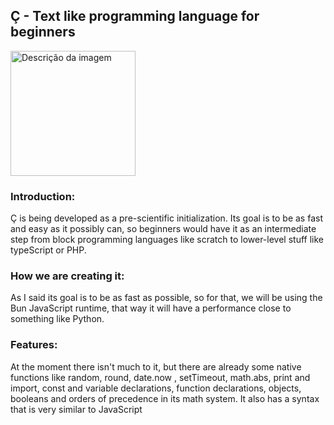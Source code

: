 ## Ç - Text like programming language for beginners

<img src="./C-cedilha-programming-lang/assets/logo.png" alt="Descrição da imagem" width="200px">

### Introduction:
Ç is being developed as a pre-scientific initialization. Its goal is to be as fast and easy as it possibly can, so beginners would have it as an intermediate step from block programming languages like scratch to lower-level stuff like typeScript or PHP.

### How we are creating it:
As I said its goal is to be as fast as possible, so for that, we will be using the Bun JavaScript runtime, that way it will have a performance close to something like Python.

### Features:
At the moment there isn't much to it, but there are already some native functions like random, round, date.now , setTimeout, math.abs, print and import, const and variable declarations, function declarations, objects, booleans and orders of precedence in its math system. It also has a syntax that is very similar to JavaScript 
